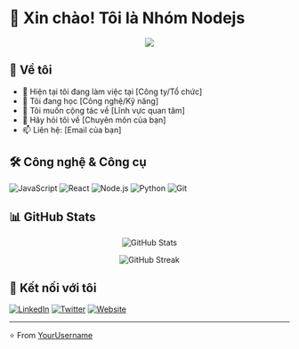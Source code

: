 # 👋 Xin chào! Tôi là Nhóm Nodejs

<p align="center">
  <img src="https://readme-typing-svg.herokuapp.com/?lines=Welcome+to+my+GitHub+profile!;I'm+a+passionate+developer;Always+learning+new+things&font=Fira%20Code&center=true&width=380&height=50">
</p>

## 🚀 Về tôi

- 🔭 Hiện tại tôi đang làm việc tại [Công ty/Tổ chức]
- 🌱 Tôi đang học [Công nghệ/Kỹ năng]
- 👯 Tôi muốn cộng tác về [Lĩnh vực quan tâm]
- 💬 Hãy hỏi tôi về [Chuyên môn của bạn]
- 📫 Liên hệ: [Email của bạn]

## 🛠️ Công nghệ & Công cụ

![JavaScript](https://img.shields.io/badge/-JavaScript-black?style=flat-square&logo=javascript)
![React](https://img.shields.io/badge/-React-black?style=flat-square&logo=react)
![Node.js](https://img.shields.io/badge/-Node.js-black?style=flat-square&logo=Node.js)
![Python](https://img.shields.io/badge/-Python-black?style=flat-square&logo=Python)
![Git](https://img.shields.io/badge/-Git-black?style=flat-square&logo=git)

## 📊 GitHub Stats

<p align="center">
  <img src="https://github-readme-stats.vercel.app/api?username=YourUsername&show_icons=true&theme=radical" alt="GitHub Stats">
</p>

<p align="center">
  <img src="https://github-readme-streak-stats.herokuapp.com/?user=YourUsername&theme=dark" alt="GitHub Streak">
</p>

## 🤝 Kết nối với tôi

[![LinkedIn](https://img.shields.io/badge/-LinkedIn-blue?style=flat-square&logo=LinkedIn&logoColor=white)](Your-LinkedIn-URL)
[![Twitter](https://img.shields.io/badge/-Twitter-blue?style=flat-square&logo=Twitter&logoColor=white)](Your-Twitter-URL)
[![Website](https://img.shields.io/badge/-Website-black?style=flat-square&logo=google-chrome&logoColor=white)](Your-Website-URL)

---
⭐️ From [YourUsername](https://github.com/YourUsername)
